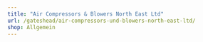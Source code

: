 ```yaml
---
title: "Air Compressors & Blowers North East Ltd"
url: /gateshead/air-compressors-und-blowers-north-east-ltd/
shop: Allgemein
---
```

